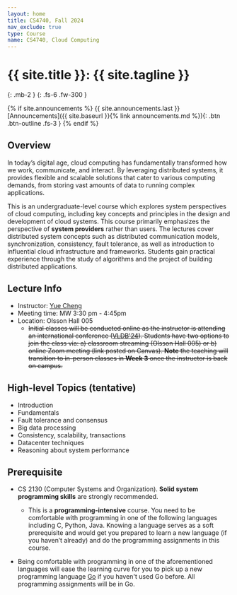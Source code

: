 ```yaml
---
layout: home
title: CS4740, Fall 2024
nav_exclude: true
type: Course
name: CS4740, Cloud Computing
---
```


# {{ site.title }}: {{ site.tagline }}
{: .mb-2 }
{: .fs-6 .fw-300 }

{% if site.announcements %}
{{ site.announcements.last }}
 [Announcements]({{ site.baseurl }}{% link announcements.md %}){: .btn .btn-outline .fs-3 }
{% endif %}


## Overview

In today’s digital age, cloud computing has fundamentally transformed
how we work, communicate, and interact. By leveraging distributed
systems, it provides flexible and scalable solutions that cater to
various computing demands, from storing vast amounts of data to
running complex applications.

This is an undergraduate-level course which explores system
perspectives of cloud computing, including key concepts and
principles in the design and development of cloud systems. This
course primarily emphasizes the perspective of **system providers**
rather than users. The lectures cover distributed system concepts
such as distributed communication models, synchronization,
consistency, fault tolerance, as well as introduction to influential
cloud infrastructure and frameworks. Students gain practical
experience through the study of algorithms and the project of
building distributed applications.



## Lecture Info

* Instructor: [Yue Cheng](https://tddg.github.io)
* Meeting time: MW 3:30 pm - 4:45pm
* Location: Olsson Hall 005
	* ~~Initial classes will be conducted online as the instructor is attending an international conference ([VLDB'24](https://vldb.org/2024/)). Students have two options to join the class via: a) classroom streaming (Olsson Hall 005) or b) online Zoom meeting (link posted on Canvas). **Note** the teaching will transition to in-person classes in **Week 3** once the instructor is back on campus.~~


## High-level Topics (tentative)

* Introduction
* Fundamentals
* Fault tolerance and consensus
* Big data processing 
* Consistency, scalability, transactions
* Datacenter techniques
* Reasoning about system performance



## Prerequisite

* CS 2130 (Computer Systems and Organization). **Solid system programming skills** are strongly recommended.
	* This is a **programming-intensive** course. You need to be comfortable with programming in one of the following languages including C, Python, Java. Knowing a language serves as a soft prerequisite and would get you prepared to learn a new language (if you haven’t already) and do the programming assignments in this course.

* Being comfortable with programming in one of the aforementioned languages will ease the learning curve for you to pick up a new programming language [Go](https://go.dev/) if you haven't used Go before. All programming assignments will be in Go. 
